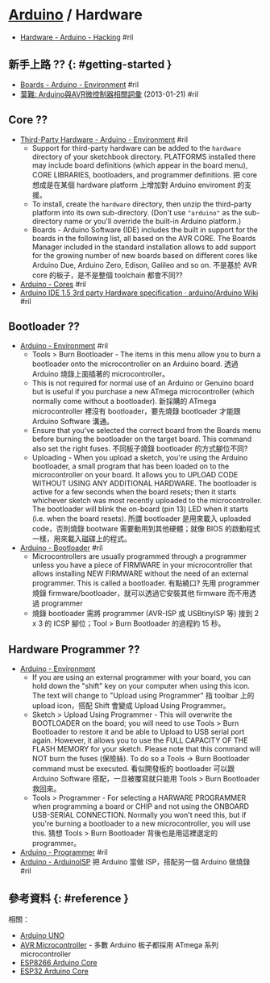 # [Arduino](arduino.md) / Hardware

  - [Hardware - Arduino \- Hacking](https://www.arduino.cc/en/Hacking/HomePage) #ril

## 新手上路 ?? {: #getting-started }

  - [Boards - Arduino \- Environment](https://www.arduino.cc/en/Guide/Environment#boards) #ril
  - [葉難: Arduino與AVR微控制器相關詞彙](http://yehnan.blogspot.com/2013/01/arduinoterms.html) (2013-01-21) #ril

## Core ??

  - [Third-Party Hardware - Arduino \- Environment](https://www.arduino.cc/en/Guide/Environment#thirdpartyhardware) #ril
      - Support for third-party hardware can be added to the `hardware` directory of your sketchbook directory. PLATFORMS installed there may include board definitions (which appear in the board menu), CORE LIBRARIES, bootloaders, and programmer definitions. 把 core 想成是在某個 hardware platform 上增加對 Arduino enviroment 的支援。
      - To install, create the `hardware` directory, then unzip the third-party platform into its own sub-directory. (Don't use `"arduino"` as the sub-directory name or you'll override the built-in Arduino platform.)
      - Boards - Arduino Software (IDE) includes the built in support for the boards in the following list, all based on the AVR CORE. The Boards Manager included in the standard installation allows to add support for the growing number of new boards based on different cores like Arduino Due, Arduino Zero, Edison, Galileo and so on. 不是基於 AVR core 的板子，是不是整個 toolchain 都會不同??
  - [Arduino \- Cores](https://www.arduino.cc/en/Guide/Cores) #ril
  - [Arduino IDE 1\.5 3rd party Hardware specification · arduino/Arduino Wiki](https://github.com/arduino/Arduino/wiki/Arduino-IDE-1.5-3rd-party-Hardware-specification) #ril

## Bootloader ??

  - [Arduino \- Environment](https://www.arduino.cc/en/Guide/Environment) #ril
      - Tools > Burn Bootloader - The items in this menu allow you to burn a bootloader onto the microcontroller on an Arduino board. 透過 Arduino 燒錄上面插著的 microcontroller。
      - This is not required for normal use of an Arduino or Genuino board but is useful if you purchase a new ATmega microcontroller (which normally come without a bootloader). 新採購的 ATmega microcontroller 裡沒有 bootloader，要先燒錄 bootloader 才能跟 Arduino Software 溝通。
      - Ensure that you've selected the correct board from the Boards menu before burning the bootloader on the target board. This command also set the right fuses. 不同板子燒錄 bootloader 的方式腳位不同?
      - Uploading - When you upload a sketch, you're using the Arduino bootloader, a small program that has been loaded on to the microcontroller on your board. It allows you to UPLOAD CODE WITHOUT USING ANY ADDITIONAL HARDWARE. The bootloader is active for a few seconds when the board resets; then it starts whichever sketch was most recently uploaded to the microcontroller. The bootloader will blink the on-board (pin 13) LED when it starts (i.e. when the board resets). 所謂 bootloader 是用來載入 uploaded code，否則燒錄 bootware 需要動用到其他硬體；就像 BIOS 的啟動程式一樣，用來載入磁碟上的程式。
  - [Arduino \- Bootloader](https://www.arduino.cc/en/Hacking/Bootloader) #ril
      - Microcontrollers are usually programmed through a programmer unless you have a piece of FIRMWARE in your microcontroller that allows installing NEW FIRMWARE without the need of an external programmer. This is called a bootloader. 有點繞口? 先用 programmer 燒錄 firmware/bootloader，就可以透過它安裝其他 firmware 而不用透過 programmer
      - 燒錄 bootloader 需將 programmer (AVR-ISP 或 USBtinyISP 等) 接到 2 x 3 的 ICSP 腳位；Tool > Burn Bootloader 的過程約 15 秒。

## Hardware Programmer ??

  - [Arduino \- Environment](https://www.arduino.cc/en/Guide/Environment)
      - If you are using an external programmer with your board, you can hold down the "shift" key on your computer when using this icon. The text will change to "Upload using Programmer" 指 toolbar 上的 upload icon，搭配 Shift 會變成 Upload Using Programmer。
      - Sketch > Upload Using Programmer - This will overwrite the BOOTLOADER on the board; you will need to use Tools > Burn Bootloader to restore it and be able to Upload to USB serial port again. However, it allows you to use the FULL CAPACITY OF THE FLASH MEMORY for your sketch. Please note that this command will NOT burn the fuses (保險絲). To do so a Tools -> Burn Bootloader command must be executed. 看似開發板的 bootloader 可以跟 Arduino Software 搭配，一旦被覆寫就只能用 Tools > Burn Bootloader 救回來。
      - Tools > Programmer - For selecting a HARWARE PROGRAMMER when programming a board or CHIP and not using the ONBOARD USB-SERIAL CONNECTION. Normally you won't need this, but if you're burning a bootloader to a new microcontroller, you will use this. 猜想 Tools > Burn Bootloader 背後也是用這裡選定的 programmer。
  - [Arduino \- Programmer](https://www.arduino.cc/en/Hacking/Programmer) #ril
  - [Arduino \- ArduinoISP](https://www.arduino.cc/en/Tutorial/ArduinoISP) 把 Arduino 當做 ISP，搭配另一個 Arduino 做燒錄 #ril

## 參考資料 {: #reference }

相關：

  - [Arduino UNO](arduino-uno.md)
  - [AVR Microcontroller](avr.md) - 多數 Arduino 板子都採用 ATmega 系列 microcontroller
  - [ESP8266 Arduino Core](arduino-esp8266.md)
  - [ESP32 Arduino Core](arduino-esp32.md)
